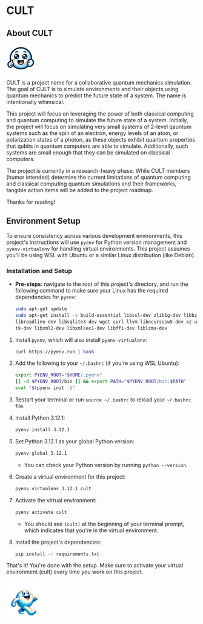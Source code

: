 # CULT

## About CULT

![CULT Mascot](CULT.png)

CULT is a project name for a collaborative quantum mechanics simulation. The goal of CULT is to simulate environments and their objects using quantum mechanics to predict the future state of a system. The name is intentionally whimsical.

This project will focus on leveraging the power of both classical computing and quantum computing to simulate the future state of a system. Initially, the project will focus on simulating very small systems of 2-level qauntum systems such as the spin of an electron, energy levels of an atom, or polarization states of a photon, as these objects exhibit quantum properties that qubits in quantum computers are able to simulate. Additionally, such systems are small enough that they can be simulated on classical computers.

The project is currently in a research-heavy phase. While CULT members (humor intended) determine the current limitations of quantum computing and classical computing quantum simulations and their frameworks, tangible action items will be added to the project roadmap.

Thanks for reading!

## Environment Setup

To ensure consistency across various development environments, this project's instructions will use `pyenv` for Python version management and `pyenv-virtualenv` for handling virtual environments. This project assumes you'll be using WSL with Ubuntu or a similar Linux distribution (like Debian).

### Installation and Setup

- **Pre-steps**: navigate to the root of this project's directory, and run the following command to make sure your Linux has the required dependencies for `pyenv`:

    ```bash
    sudo apt-get update
    sudo apt-get install -y build-essential libssl-dev zlib1g-dev libbz2-dev \
    libreadline-dev libsqlite3-dev wget curl llvm libncursesw5-dev xz-utils \
    tk-dev libxml2-dev libxmlsec1-dev libffi-dev liblzma-dev
    ```

1. Install `pyenv`, which will also install `pyenv-virtualenv`:

    ```bash
    curl https://pyenv.run | bash
    ```

2. Add the following to your `~/.bashrc` (if you're using WSL Ubuntu):

    ```bash
    export PYENV_ROOT="$HOME/.pyenv"
    [[ -d $PYENV_ROOT/bin ]] && export PATH="$PYENV_ROOT/bin:$PATH"
    eval "$(pyenv init -)"
    ```

3. Restart your terminal or run `source ~/.bashrc` to reload your `~/.bashrc` file.

4. Install Python 3.12.1:

     ```bash
    pyenv install 3.12.1
    ```

5. Set Python 3.12.1 as your global Python version:

    ```bash
    pyenv global 3.12.1
    ```

    - You can check your Python version by running `python --version`.

6. Create a virtual environment for this project:

    ```bash
    pyenv virtualenv 3.12.1 cult
    ```

7. Activate the virtual environment:

    ```bash
    pyenv activate cult
    ```

    - You should see `(cult)` at the beginning of your terminal prompt, which indicates that you're in the virtual environment.

8. Install the project's dependencies:

    ```bash
    pip install -r requirements.txt
    ```

That's it! You're done with the setup. Make sure to activate your virtual environment (cult) every time you work on this project.

![CULT Mascot](CULT2.png)
